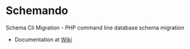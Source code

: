 # Schemando
Schema Cli Migration - PHP command line database schema migration

* Documentation at [Wiki](https://github.com/rabrux/schemando/wiki)
